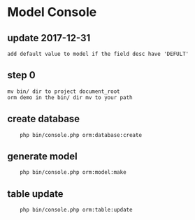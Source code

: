 # Model Console

## update 2017-12-31
    add default value to model if the field desc have 'DEFULT'
    
## step 0
    mv bin/ dir to project document_root
    orm demo in the bin/ dir mv to your path
    
## create database
```angular2html
    php bin/console.php orm:database:create
```

## generate model
```angular2html
    php bin/console.php orm:model:make
```

## table update
```angular2html
    php bin/console.php orm:table:update
```